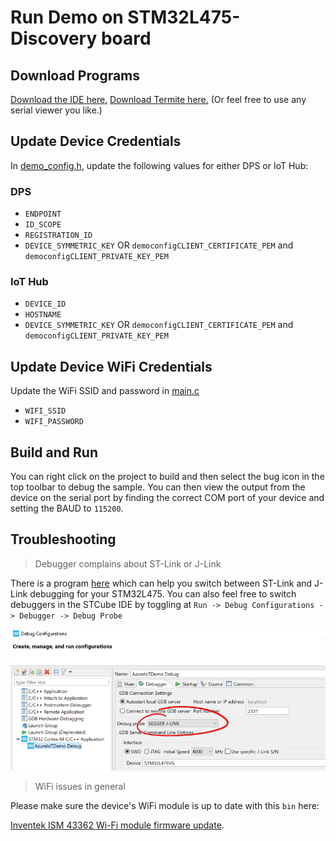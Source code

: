# Run Demo on STM32L475-Discovery board

## Download Programs

[Download the IDE here.](https://www.st.com/en/development-tools/stm32cubeide.html)
[Download Termite here.](https://www.compuphase.com/software_termite.htm) (Or feel free to use any serial viewer you like.)

## Update Device Credentials

In [demo_config.h](../common/demo_config.h), update the following values for either DPS or IoT Hub:

### DPS

- `ENDPOINT`
- `ID_SCOPE`
- `REGISTRATION_ID`
- `DEVICE_SYMMETRIC_KEY` OR `democonfigCLIENT_CERTIFICATE_PEM` and `democonfigCLIENT_PRIVATE_KEY_PEM`

### IoT Hub

- `DEVICE_ID`
- `HOSTNAME`
- `DEVICE_SYMMETRIC_KEY` OR `democonfigCLIENT_CERTIFICATE_PEM` and `democonfigCLIENT_PRIVATE_KEY_PEM`

## Update Device WiFi Credentials

Update the WiFi SSID and password in [main.c](../../Common/stm32l475/main.c)

- `WIFI_SSID`
- `WIFI_PASSWORD`


## Build and Run

You can right click on the project to build and then select the bug icon in the top toolbar to debug the sample. You can then view the output from the device on the serial port by finding the correct COM port of your device and setting the BAUD to `115200`.

## Troubleshooting

> Debugger complains about ST-Link or J-Link

There is a program [here](https://www.segger.com/downloads/jlink#STLink_Reflash) which can help you switch between ST-Link and J-Link debugging for your STM32L475. You can also feel free to switch debuggers in the STCube IDE by toggling at `Run -> Debug Configurations -> Debugger -> Debug Probe`

![img](../../../doc/img/cube-debug.png)

> WiFi issues in general

Please make sure the device's WiFi module is up to date with this `bin` here:

[Inventek ISM 43362 Wi-Fi module firmware update](https://www.st.com/resource/en/utilities/inventek_fw_updater.zip).
